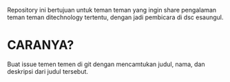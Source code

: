 Repository ini bertujuan untuk teman teman yang ingin share pengalaman teman teman ditechnology tertentu, dengan jadi pembicara di dsc esaungul.

# CARANYA?

Buat issue temen temen di git dengan mencamtukan judul, nama, dan deskripsi dari judul tersebut. 
